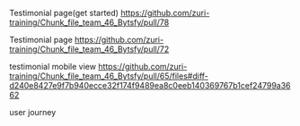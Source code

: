  Testimonial page(get started) https://github.com/zuri-training/Chunk_file_team_46_Bytsfy/pull/78 
 
 Testimonial page https://github.com/zuri-training/Chunk_file_team_46_Bytsfy/pull/72
 
 testimonial mobile view https://github.com/zuri-training/Chunk_file_team_46_Bytsfy/pull/65/files#diff-d240e8427e9f7b940ecce32f174f9489ea8c0eeb140369767b1cef24799a3662
 
 user journey 

